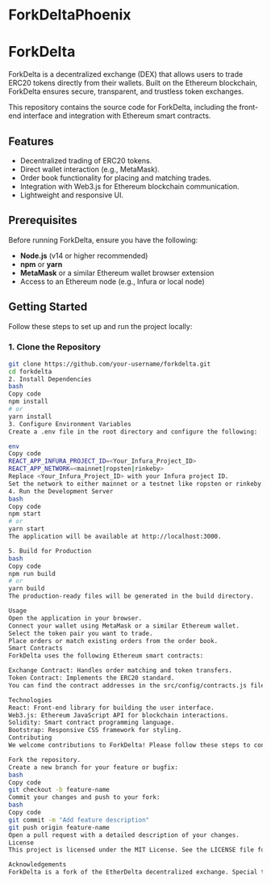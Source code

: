 # ForkDeltaPhoenix

# ForkDelta

ForkDelta is a decentralized exchange (DEX) that allows users to trade ERC20 tokens directly from their wallets. Built on the Ethereum blockchain, ForkDelta ensures secure, transparent, and trustless token exchanges.

This repository contains the source code for ForkDelta, including the front-end interface and integration with Ethereum smart contracts.

## Features

- Decentralized trading of ERC20 tokens.
- Direct wallet interaction (e.g., MetaMask).
- Order book functionality for placing and matching trades.
- Integration with Web3.js for Ethereum blockchain communication.
- Lightweight and responsive UI.

## Prerequisites

Before running ForkDelta, ensure you have the following:

- **Node.js** (v14 or higher recommended)
- **npm** or **yarn**
- **MetaMask** or a similar Ethereum wallet browser extension
- Access to an Ethereum node (e.g., Infura or local node)

## Getting Started

Follow these steps to set up and run the project locally:

### 1. Clone the Repository

```bash
git clone https://github.com/your-username/forkdelta.git
cd forkdelta
2. Install Dependencies
bash
Copy code
npm install
# or
yarn install
3. Configure Environment Variables
Create a .env file in the root directory and configure the following:

env
Copy code
REACT_APP_INFURA_PROJECT_ID=<Your_Infura_Project_ID>
REACT_APP_NETWORK=<mainnet|ropsten|rinkeby>
Replace <Your_Infura_Project_ID> with your Infura project ID.
Set the network to either mainnet or a testnet like ropsten or rinkeby.
4. Run the Development Server
bash
Copy code
npm start
# or
yarn start
The application will be available at http://localhost:3000.

5. Build for Production
bash
Copy code
npm run build
# or
yarn build
The production-ready files will be generated in the build directory.

Usage
Open the application in your browser.
Connect your wallet using MetaMask or a similar Ethereum wallet.
Select the token pair you want to trade.
Place orders or match existing orders from the order book.
Smart Contracts
ForkDelta uses the following Ethereum smart contracts:

Exchange Contract: Handles order matching and token transfers.
Token Contract: Implements the ERC20 standard.
You can find the contract addresses in the src/config/contracts.js file.

Technologies
React: Front-end library for building the user interface.
Web3.js: Ethereum JavaScript API for blockchain interactions.
Solidity: Smart contract programming language.
Bootstrap: Responsive CSS framework for styling.
Contributing
We welcome contributions to ForkDelta! Please follow these steps to contribute:

Fork the repository.
Create a new branch for your feature or bugfix:
bash
Copy code
git checkout -b feature-name
Commit your changes and push to your fork:
bash
Copy code
git commit -m "Add feature description"
git push origin feature-name
Open a pull request with a detailed description of your changes.
License
This project is licensed under the MIT License. See the LICENSE file for details.

Acknowledgements
ForkDelta is a fork of the EtherDelta decentralized exchange. Special thanks to the Ethereum community for providing the tools and resources that made this project possible.
